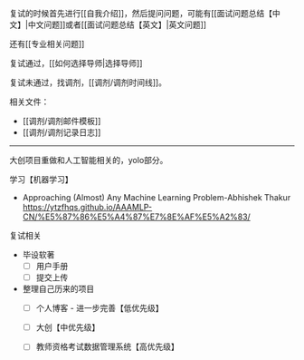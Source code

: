 复试的时候首先进行[[自我介绍]]，然后提问问题，可能有[[面试问题总结【中文】|中文问题]]或者[[面试问题总结【英文】|英文问题]]

还有[[专业相关问题]]

复试通过，[[如何选择导师|选择导师]]

复试未通过，找调剂，[[调剂/调剂时间线]]。

相关文件：

- [[调剂/调剂邮件模板]]
- [[调剂/调剂记录日志]]

---

大创项目重做和人工智能相关的，yolo部分。

学习【机器学习】
- Approaching (Almost) Any Machine Learning Problem-Abhishek Thakur https://ytzfhqs.github.io/AAAMLP-CN/%E5%87%86%E5%A4%87%E7%8E%AF%E5%A2%83/


复试相关

- 毕设软著
	- [ ] 用户手册
	- [ ] 提交上传

- 整理自己历来的项目
	- [ ] 个人博客 - 进一步完善【低优先级】
	- [ ] 大创【中优先级】
	- [ ] 教师资格考试数据管理系统【高优先级】



